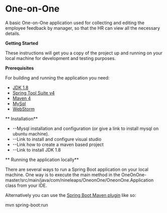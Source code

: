 #
# One-on-One

A basic One-on-One application used for collecting and editing the employee feedback by manager, so that the HR can view all the necessary details.

**Getting Started**

These instructions will get you a copy of the project up and running on your local machine for development and testing purposes.

**Prerequisites**

For building and running the application you need:

- [JDK 1.8](http://www.oracle.com/technetwork/java/javase/downloads/jdk8-downloads-2133151.html)
- [Spring Tool Suite v4](https://spring.io/tools)
- [Maven 4](https://maven.apache.org/)
- [MySql](https://www.mysql.com/)
- [WebStorm](https://www.jetbrains.com/webstorm/)

**  Installation**

- --Mysql installation and configuration (or give a link to install mysql on ubuntu machine).
- --Link to install and configure visual studio
- --Link how to create a maven based project
- --Link to install JDK 1.8

**  Running the application locally**

There are several ways to run a Spring Boot application on your local machine. One way is to execute the main method in the OneOnOne-master/src/main/java/com/nineleaps/OneonOne/OneonOne.Application  class from your IDE.

Alternatively you can use the [Spring Boot Maven plugin](https://docs.spring.io/spring-boot/docs/current/reference/html/build-tool-plugins-maven-plugin.html) like so:

mvn spring-boot:run
